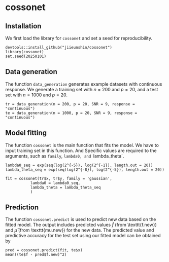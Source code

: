 # cossonet

## Installation

We first load the library for `cossonet` and set a seed for reproducibility.

```{r, eval=FALSE, echo=FALSE, message=FALSE, warning=FALSE}
devtools::install_github("jiieunshin/cossonet")
library(cossonet)
set.seed(20250101)
```

## Data generation

The function `data_generation` generates example datasets with continuous response. We generate a training set with $n=200$ and $p=20$, and a test set with $n=1000$ and $p=20$.
```{r, eval=FALSE, echo=FALSE, message=FALSE, warning=FALSE}
tr = data_generation(n = 200, p = 20, SNR = 9, response = "continuous")
te = data_generation(n = 1000, p = 20, SNR = 9, response = "continuous")
```

## Model fitting

The function `cossonet` is the main function that fits the model. We have to input training set in this function. And Specific values are required to the arguments, such as `family`, `lambda0, and `lambda_theta`.

```{r, eval=FALSE, echo=FALSE, message=FALSE, warning=FALSE}
lambda0_seq = exp(seq(log(2^{-5}), log(2^{-1}), length.out = 20))
lambda_theta_seq = exp(seq(log(2^{-8}), log(2^{-5}), length.out = 20))

fit = cossonet(tr$x, tr$y, family = 'gaussian',
	       lambda0 = lambda0_seq,
	       lambda_theta = lambda_theta_seq
	       )
```

## Prediction

The function `cossonet.predict` is used to predict new data based on the fitted model. The output includes predicted values $\hat{f}$ (from \texttt{f.new}) and $\hat{\mu}$ (from \texttt{mu.new}) for the new data. The predicted value and predictive accuracy for the test set using our fitted model can be obtained by
```{r, eval=FALSE, echo=FALSE, message=FALSE, warning=FALSE}
pred = cossonet.predict(fit, te$x)
mean((te$f - pred$f.new)^2)
```
